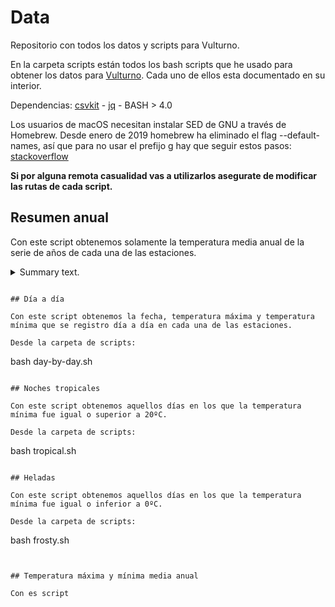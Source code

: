 # Data

Repositorio con todos los datos y scripts para Vulturno.

En la carpeta scripts están todos los bash scripts que he usado para obtener los datos para [Vulturno](https://vulturno.co). Cada uno de ellos esta documentado en su interior.

Dependencias: [csvkit](https://csvkit.readthedocs.io/en/1.0.3/) - [jq](https://stedolan.github.io/jq/) - BASH > 4.0     

Los usuarios de macOS necesitan instalar SED de GNU a través de Homebrew. 
Desde enero de 2019 homebrew ha eliminado el flag --default-names, así que para no usar el prefijo g hay que seguir estos pasos: [stackoverflow](https://apple.stackexchange.com/questions/69223/how-to-replace-mac-os-x-utilities-with-gnu-core-utilities/88812#88812)

**Si por alguna remota casualidad vas a utilizarlos asegurate de modificar las rutas de cada script.**

## Resumen anual

Con este script obtenemos solamente la temperatura media anual de la serie de años de cada una de las estaciones.

<details>
<summary>Summary text.</summary>
<code style="white-space:nowrap;">#!/usr/local/bin/bash

: '
Dependencias: jq - json2csv - sed(linux)
Vamos a quedarnos solamente con el resumen anual de cada año.
Y de ese resumen solamente con la temperatura media del año.
Recorremos todas las estaciones con un for sobre el array de station.
Con jq creamos un JSON solamente con la fecha y la temperatura.
Con sed eliminamos el -13 de la fecha.
Convertimos el json a csv.
Y por último eliminamos todos los archivos que hemos creado con el nombre limpio.
'

# Array con todos los indicativos de todas las estaciones de la AEMET
station=('1484' '1484C' '5270' '5000C' '1249X' '4410X' '0370B' '4121C' '3168C' '8501' '9771' '9381' '2444C' '3168A' '6297' '3469' '2401' '2465A' '3259' '9087' '5000A' '4605' '2465' '8368U' '4642E' '1505' '2444' '9771C' '9262' '3260B' '3469A' '8500A' '1690A' '1690B' '9263D' '0367' '8096' '5530E' '4121' '1249I' '6000A' '6325O' '8019' '5402' 'B278' '1109' '5960' '9898' '2614' '0076' '8175' '5514' 'C649I' '0016A' 'C447A' '2661' '6155A' '4452' '2030' '2539' '9170' '5783' '7031' '8416' '2331' '1428' '2867' '3195' '1387' '8025' '1082' '1024E')

# Recorremos el array stations
for (( i=0; i<${#station[@]}; ++i )); do
    jq -c 'map(select(.fecha | contains("-13")) |  {"year": .fecha, "temp": .tm_mes} )' "${station[$i]}"-total-anual.json >> "${station[$i]}"-limpio.json &&
    sed -i 's/\-13//g' "${station[$i]}"-limpio.json &&
    json2csv -i "${station[$i]}"-limpio.json -o csv/"${station[$i]}".csv -q '' &&

    echo "${station[$i]}"

done &&

find . -name '*-limpio*' -delete</code>
</details>

```

## Día a día

Con este script obtenemos la fecha, temperatura máxima y temperatura mínima que se registro día a día en cada una de las estaciones.

Desde la carpeta de scripts:

```
bash day-by-day.sh
```

## Noches tropicales

Con este script obtenemos aquellos días en los que la temperatura mínima fue igual o superior a 20ºC.

Desde la carpeta de scripts:

```
bash tropical.sh
```

## Heladas

Con este script obtenemos aquellos días en los que la temperatura mínima fue igual o inferior a 0ºC.

Desde la carpeta de scripts:

```
bash frosty.sh
```


## Temperatura máxima y mínima media anual

Con es script 
